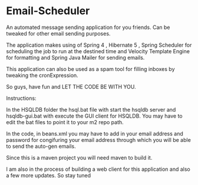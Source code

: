 # Email-Scheduler
An automated message sending application for you friends. Can be tweaked for other email sending purposes.

The application makes using of Spring 4 , Hibernate 5 , Spring Scheduler for scheduling the job to run at the destined time and Velocity Template Engine for formatting and Spring Java Mailer for sending emails.

This application can also be used as a spam tool for filling inboxes by tweaking the cronExpression.

So guys, have fun and LET THE CODE BE WITH YOU.

Instructions:

In the HSQLDB folder the hsql.bat file with start the hsqldb server and hsqldb-gui.bat with execute the GUI client for HSQLDB.
You may have to edit the bat files to point it to your m2 repo path.

In the code, in beans.xml you may have to add in your email address and password for congifuring your email address through which you will be able to send the auto-gen emails.

Since this is a maven project you will need maven to build it.

I am also in the process of building a web client for this application and also a few more updates. So stay tuned
